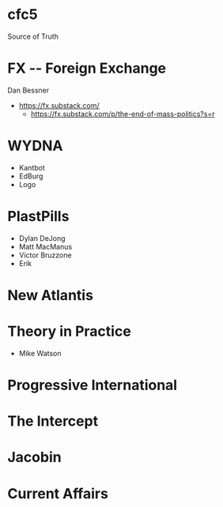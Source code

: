 # cfc5


Source of Truth

FX -- Foreign Exchange
================
  Dan Bessner
  - https://fx.substack.com/
    - https://fx.substack.com/p/the-end-of-mass-politics?s=r
  
WYDNA
=====
  - Kantbot
  - EdBurg
  - Logo

PlastPills
==========
  - Dylan DeJong
  - Matt MacManus
  - Victor Bruzzone
  - Erik

New Atlantis
============

Theory in Practice
==================
  - Mike Watson

Progressive International
=========================

The Intercept
=============

Jacobin
=======

Current Affairs
===============






